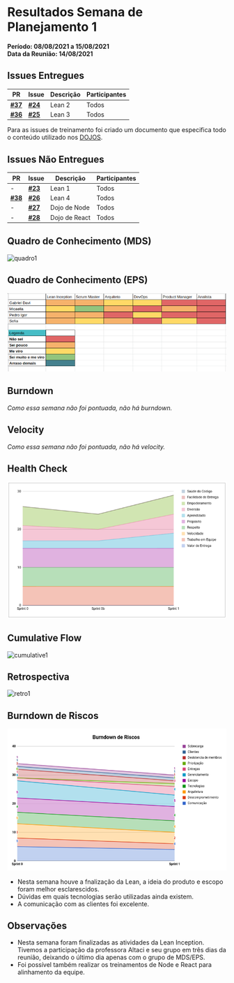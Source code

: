 # Resultados Semana de Planejamento 1

**Período: 08/08/2021 a 15/08/2021**<br>
**Data da Reunião: 14/08/2021**

## Issues Entregues
| PR | Issue | Descrição | Participantes |
|----|-------|-----------|---------------|
| [**#37**](https://github.com/fga-eps-mds/2021.1-Linguas-Indigenas-Docs/pull/37) | [**#24**](https://github.com/fga-eps-mds/2021.1-Linguas-Indigenas-Docs/issues/24) | Lean 2 | Todos |
| [**#36**](https://github.com/fga-eps-mds/2021.1-Linguas-Indigenas-Docs/pull/36) | [**#25**](https://github.com/fga-eps-mds/2021.1-Linguas-Indigenas-Docs/issues/25) | Lean 3 | Todos |


Para as issues de treinamento foi criado um documento que especifica todo o conteúdo utilizado nos [DOJOS](Index/dojosIndex.md).

## Issues Não Entregues
| PR | Issue | Descrição | Participantes |
|----|-------|-----------|---------------|
| - | [**#23**](https://github.com/fga-eps-mds/2021.1-Linguas-Indigenas-Docs/issues/23) | Lean 1 | Todos |
| [**#38**](https://github.com/fga-eps-mds/2021.1-Linguas-Indigenas-Docs/pull/38) | [**#26**](https://github.com/fga-eps-mds/2021.1-Linguas-Indigenas-Docs/issues/26) | Lean 4 | Todos |
| - | [**#27**](https://github.com/fga-eps-mds/2021.1-Linguas-Indigenas-Docs/issues/26) | Dojo de Node | Todos |
| - | [**#28**](https://github.com/fga-eps-mds/2021.1-Linguas-Indigenas-Docs/issues/26) | Dojo de React | Todos |

## Quadro de Conhecimento (MDS)
![quadro1](../../img/quadroConhecimento/quadro1.png)

## Quadro de Conhecimento (EPS)
![quadro1](../../img/quadroConhecimento/Equadro1.png)
## Burndown
*Como essa semana não foi pontuada, não há burndown.*

## Velocity
*Como essa semana não foi pontuada, não há velocity.*

## Health Check
![health1](../../img/healthCheck/health1.png)

## Cumulative Flow
![cumulative1](../../img/cumulativeFlow/cumulative1.png)

## Retrospectiva
![retro1](../../img/retrospective/retro1.png)

## Burndown de Riscos
![riscos1](../../img/riscos/riscos1.png)

* Nesta semana houve a fnalização da Lean, a ideia do produto e escopo foram melhor esclarescidos.
* Dúvidas em quais tecnologias serão utilizadas ainda existem.
* A comunicação com as clientes foi excelente.

## Observações
- Nesta semana foram finalizadas as atividades da Lean Inception. Tivemos a participação da professora Altaci e seu grupo em três dias da reunião, deixando o último dia apenas com o grupo de MDS/EPS.
- Foi possível também realizar os treinamentos de Node e React para alinhamento da equipe.